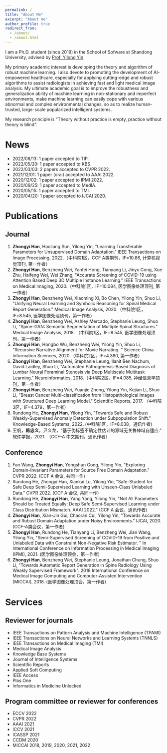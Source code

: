 ```yaml
---
permalink: /
title: "About Me"
excerpt: "About me"
author_profile: true
redirect_from: 
  - /about/
  - /about.html
---
```


I am a Ph.D. student (since 2019) in the School of Sofware at Shandong University, advised by [Prof. Yilong Yin](http://faculty.sdu.edu.cn/ylyin).

My primary academic interest is developing the theory and algorithm of robust machine learning. I also devote to promoting the development of AI-empowered healthcare, especially for applying cutting-edge and robust algorithms to assist radiologists in achieving fast and light medical image analysis. My ultimate academic goal is to improve the robustness and generalization ability of machine learning in non-stationary and imperfect environments, make machine learning can easily cope with various abnormal and complex environmental changes, so as to realize human-trusted, large-scale popularized intelligent systems.

My research principle is "Theory without practice is empty, practice without theory is blind".


# News
- 2022/06/13: 1 paper accepted to TIP.
- 2022/05/20: 1 paper accepted to KBS.
- 2022/03/03: 2 papers accepted to CVPR 2022.
- 2021/12/01: 1 paper (oral) accepted to AAAI 2022.
- 2020/12/02: 1 paper accepted to IPMI 2022.
- 2020/09/25: 1 paper accepted to MedIA.
- 2020/05/15: 1 paper accepted to TMI.
- 2020/04/20: 1 paper accepted to IJCAI 2020.


# Publications
## Journal
1.	**Zhongyi Han**, Haoliang Sun, Yilong Yin, "Learning Transferable Parameters for Unsupervised Domain Adaptation." IEEE Transactions on Image Processing, 2022.（中科院1区，CCF A类期刊，IF=10.86, 计算机视觉顶刊, 第一作者）
2.	**Zhongyi Han**, Benzheng Wei, Yanfei Hong, Tianyang Li, Jinyu Cong, Xue Zhu, Haifeng Wei, Wei Zhang, "Accurate Screening of COVID-19 using Attention Based Deep 3D Multiple Instance Learning." IEEE Transactions on Medical Imaging, 2020.（中科院1区，IF=10.084, 医学图像处理顶刊, 第一作者）
3.	**Zhongyi Han**, Benzheng Wei, Xiaoming Xi, Bo Chen, Yilong Yin, Shuo Li, "Unifying Neural Learning and Symbolic Reasoning for Spinal Medical Report Generation." Medical Image Analysis, 2020.（中科院1区，IF=8.545, 医学图像处理顶刊，第一作者）
4.	**Zhongyi Han**, Benzheng Wei, Ashley Mercado, Stephanie Leung, Shuo Li, "Spine-GAN: Semantic Segmentation of Multiple Spinal Structures." Medical Image Analysis, 2018. （中科院1区，IF=8.545, 医学图像处理顶刊，第一作者）
5.	**Zhongyi Han**, Hongbo Wu, Benzheng Wei, Yilong Yin, Shuo Li, "Recursive Narrative Alignment for Movie Narrating. " Science China Information Sciences, 2020.（中科院2区，IF=4.380, 第一作者）
6.	**Zhongyi Han**, Benzheng Wei, Stephanie Leung, Ilanit Ben Nachum, David Laidley, Shuo Li, "Automated Pathogenesis-Based Diagnosis of Lumbar Neural Foraminal Stenosis via Deep Multiscale Multitask Learning." Neuroinformatics, 2018.（中科院2区，IF=4.085, 神经信息学顶刊，第一作者）
7.	**Zhongyi Han**, Benzheng Wei, Yuanjie Zheng, Yilong Yin, Kejian Li, Shuo Li, "Breast Cancer Multi-classification from Histopathological Images with Structured Deep Learning Model." Scientific Reports, 2017. （中科院3区，IF=4.379，第一作者）
8.	Rundong He, **Zhongyi Han**, Yilong Yin, "Towards Safe and Robust Weakly-Supervised Anomaly Detection under Subpopulation Shift." Knowledge-Based Systems, 2022. (中科院1区，IF=8.038，通讯作者)
9.	王帆，**韩忠义**，尹义龙，“基于伪标签不确定性估计的源域无关鲁棒域自适应.” 软件学报，2021. （CCF-A 中文期刊，通讯作者）

## Conference
1. Fan Wang, **Zhongyi Han**, Yongshun Gong, Yilong Yin, "Exploring Domain-Invariant Parameters for Source Free Domain Adaptation." CVPR 2022. (CCF A 会议, 共同一作)
2. Rundong He, Zhongyi Han, Xiankai Lu, Yilong Yin, "Safe-Student for Safe Deep Semi-Supervised Learning with Unseen-Class Unlabeled Data." CVPR 2022. (CCF A 会议, 共同一作)
3. Rundong He, **Zhongyi Han**, Yang Yang, Yilong Yin, "Not All Parameters Should be Treated Equally: Deep Safe Semi-Supervised Learning under Class Distribution      Mismatch. AAAI 2022." (CCF A 会议，通讯作者)
4. **Zhongyi Han**, Xian-Jin Gui, Chaoran Cui, Yilong Yin, "Towards Accurate and Robust Domain Adaptation under Noisy Environments." IJCAI, 2020. (CCF-A类会议，第一作者)
5. **Zhongyi Han**, Rundong He, Tianyang Li, Benzheng Wei, Jian Wang, Yilong Yin, "Semi-Supervised Screening of COVID-19 from Positive and Unlabeled Data with Constraint Non-Negative Risk Estimator. " In International Conference on Information Processing in Medical Imaging (IPMI), 2021. (医学图像处理顶会，第一作者)
6. **Zhongyi Han**, Benzheng Wei, Stephanie Leung, Jonathan Chung, Shuo Li, "Towards Automatic Report Generation in Spine Radiology Using Weakly Supervised Framework". 2018 International Conference on Medical Image Computing and Computer-Assisted Intervention (MICCAI), 2018. (医学图像处理顶会，第一作者)


# Services
## Reviewer for journals
-	IEEE Transactions on Pattern Analysis and Machine Intelligence (TPAMI)
-	IEEE Transactions on Neural Networks and Learning Systems (TNNLS)
-	IEEE Transactions on Medical Imaging (TMI)
-	Medical Image Analysis
-	Knowledge Base Systems
-	Journal of Intelligence Systems
-	Scientific Reports
-	Applied Soft Computing
-	IEEE Access
-	Plos One
-	Informatics in Medicine Unlocked

## Program committee or reviewer for conferences
-	ECCV 2022
-	CVPR 2022
-	AAAI 2021
-	ICCV 2021
-	ICASSP 2021
-	CCDM 2020
-	MICCAI 2018, 2019, 2020, 2021, 2022
